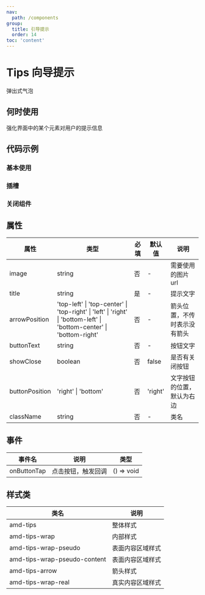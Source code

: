 ```yaml
---
nav:
  path: /components
group:
  title: 引导提示
  order: 14
toc: 'content'
---
```

# Tips 向导提示
弹出式气泡
## 何时使用
强化界面中的某个元素对用户的提示信息
## 代码示例
### 基本使用
<code src='pages/Tips/index'></code>

### 插槽
<code src='pages/TipsSlot/index'></code>

### 关闭组件
<code src='pages/TipsClose/index'></code>


## 属性
| 属性 | 类型 | 必填 | 默认值 | 说明 |
| -----|-----|-----|-----|----- |
| image | string | 否 | - | 需要使用的图片 url |
| title | string | 是 | - | 提示文字 |
| arrowPosition | 'top-left' &verbar; 'top-center' &verbar; 'top-right' &verbar; 'left' &verbar; 'right' &verbar; 'bottom-left' &verbar; 'bottom-center' &verbar; 'bottom-right' | 否 | - | 箭头位置，不传时表示没有箭头 |
| buttonText | string | 否 | - | 按钮文字 |
| showClose | boolean | 否 | false | 是否有关闭按钮 |
| buttonPosition | 'right' &verbar; 'bottom' | 否 | 'right' | 文字按钮的位置，默认为右边 |
| className | string | 否 | - | 类名 |

## 事件
| 事件名 | 说明 | 类型 |
| -----|-----|-----|
| onButtonTap | 点击按钮，触发回调 | () => void |

## 样式类
| 类名 | 说明 |
| ----|----|
| amd-tips | 整体样式 |
| amd-tips-wrap | 内部样式 |
| amd-tips-wrap-pseudo | 表面内容区域样式 |
| amd-tips-wrap-pseudo-content | 表面内容区域样式 |
| amd-tips-arrow | 箭头样式 |
| amd-tips-wrap-real | 真实内容区域样式 |
